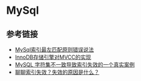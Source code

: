 # MySql

## 参考链接

- [MySql索引最左匹配原则错误说法](https://mp.weixin.qq.com/s/8qemhRg5MgXs1So5YCv0fQ)
- [InnoDB存储引擎对MVCC的实现](https://javaguide.cn/database/mysql/innodb-implementation-of-mvcc.html)
- [MySQL 字符集不一致导致索引失效的一个真实案例](https://blog.csdn.net/horses/article/details/107243447)
- [聊聊索引失效？失效的原因是什么？](https://bbs.huaweicloud.com/blogs/333163)